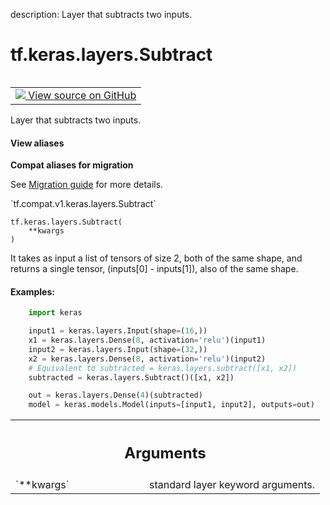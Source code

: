 description: Layer that subtracts two inputs.

<div itemscope itemtype="http://developers.google.com/ReferenceObject">
<meta itemprop="name" content="tf.keras.layers.Subtract" />
<meta itemprop="path" content="Stable" />
<meta itemprop="property" content="__init__"/>
<meta itemprop="property" content="__new__"/>
</div>

# tf.keras.layers.Subtract

<!-- Insert buttons and diff -->

<table class="tfo-notebook-buttons tfo-api nocontent" align="left">
<td>
  <a target="_blank" href="https://github.com/tensorflow/tensorflow/blob/r2.2/tensorflow/python/keras/layers/merge.py#L258-L293">
    <img src="https://www.tensorflow.org/images/GitHub-Mark-32px.png" />
    View source on GitHub
  </a>
</td>
</table>



Layer that subtracts two inputs.

<section class="expandable">
  <h4 class="showalways">View aliases</h4>
  <p>
<b>Compat aliases for migration</b>
<p>See
<a href="https://www.tensorflow.org/guide/migrate">Migration guide</a> for
more details.</p>
<p>`tf.compat.v1.keras.layers.Subtract`</p>
</p>
</section>

<pre class="devsite-click-to-copy prettyprint lang-py tfo-signature-link">
<code>tf.keras.layers.Subtract(
    **kwargs
)
</code></pre>



<!-- Placeholder for "Used in" -->

It takes as input a list of tensors of size 2,
both of the same shape, and returns a single tensor, (inputs[0] - inputs[1]),
also of the same shape.

#### Examples:



```python
    import keras

    input1 = keras.layers.Input(shape=(16,))
    x1 = keras.layers.Dense(8, activation='relu')(input1)
    input2 = keras.layers.Input(shape=(32,))
    x2 = keras.layers.Dense(8, activation='relu')(input2)
    # Equivalent to subtracted = keras.layers.subtract([x1, x2])
    subtracted = keras.layers.Subtract()([x1, x2])

    out = keras.layers.Dense(4)(subtracted)
    model = keras.models.Model(inputs=[input1, input2], outputs=out)
```

<!-- Tabular view -->
 <table class="responsive fixed orange">
<colgroup><col width="214px"><col></colgroup>
<tr><th colspan="2"><h2 class="add-link">Arguments</h2></th></tr>

<tr>
<td>
`**kwargs`
</td>
<td>
standard layer keyword arguments.
</td>
</tr>
</table>



